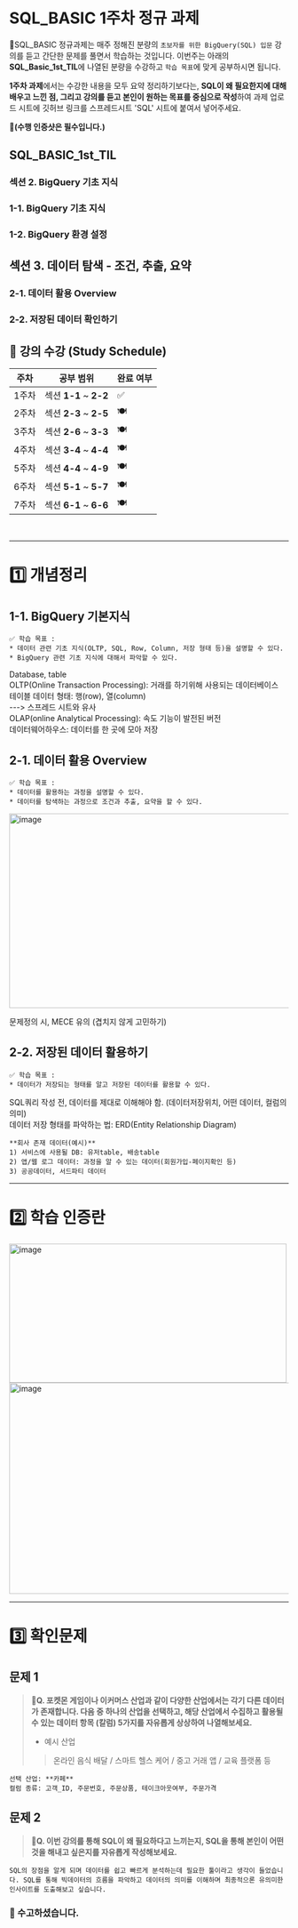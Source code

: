 # SQL_BASIC 1주차 정규 과제 

📌SQL_BASIC 정규과제는 매주 정해진 분량의 `초보자를 위한 BigQuery(SQL) 입문` 강의를 듣고 간단한 문제를 풀면서 학습하는 것입니다. 이번주는 아래의 **SQL_Basic_1st_TIL**에 나열된 분량을 수강하고 `학습 목표`에 맞게 공부하시면 됩니다.

**1주차 과제**에서는 수강한 내용을 모두 요약 정리하기보다는, **SQL이 왜 필요한지에 대해 배우고 느낀 점, 그리고 강의를 듣고 본인이 원하는 목표를 중심으로 작성**하여 과제 업로드 시트에 깃허브 링크를 스프레드시트 'SQL' 시트에 붙여서 넣어주세요. 

**👀(수행 인증샷은 필수입니다.)** 

## SQL_BASIC_1st_TIL

### 섹션 2. BigQuery 기초 지식

### 1-1. BigQuery 기초 지식

### 1-2. BigQuery 환경 설정

## 섹션 3. 데이터 탐색 - 조건, 추출, 요약

### 2-1. 데이터 활용 Overview 

### 2-2. 저장된 데이터 확인하기

## 🏁 강의 수강 (Study Schedule)

| 주차  | 공부 범위              | 완료 여부 |
| ----- | ---------------------- | --------- |
| 1주차 | 섹션 **1-1** ~ **2-2** | ✅         |
| 2주차 | 섹션 **2-3** ~ **2-5** | 🍽️         |
| 3주차 | 섹션 **2-6** ~ **3-3** | 🍽️         |
| 4주차 | 섹션 **3-4** ~ **4-4** | 🍽️         |
| 5주차 | 섹션 **4-4** ~ **4-9** | 🍽️         |
| 6주차 | 섹션 **5-1** ~ **5-7** | 🍽️         |
| 7주차 | 섹션 **6-1** ~ **6-6** | 🍽️         |


<br>

<!-- 여기까진 그대로 둬 주세요-->

---

# 1️⃣ 개념정리 
<!-- 강의 수강 이후에 아래의 학습 목표에 맞게 개념을 자유롭게 정리해주세요.-->
## 1-1. BigQuery 기본지식

~~~
✅ 학습 목표 :
* 데이터 관련 기초 지식(OLTP, SQL, Row, Column, 저장 형태 등)을 설명할 수 있다. 
* BigQuery 관련 기초 지식에 대해서 파악할 수 있다. 
~~~

<!-- 새롭게 배운 내용을 자유롭게 정리해주세요.-->
Database, table  
OLTP(Online Transaction Processing): 거래를 하기위해 사용되는 데이터베이스  
테이블 데이터 형태: 행(row), 열(column)  
---> 스프레드 시트와 유사  
OLAP(online Analytical Processing): 속도 기능이 발전된 버전  
데이터웨어하우스: 데이터를 한 곳에 모아 저장  

## 2-1. 데이터 활용 Overview

~~~
✅ 학습 목표 :
* 데이터를 활용하는 과정을 설명할 수 있다.
* 데이터를 탐색하는 과정으로 조건과 추출, 요약을 할 수 있다. 
~~~

<!-- 새롭게 배운 내용을 자유롭게 정리해주세요.-->
<img width="700" height="350" alt="image" src="https://github.com/user-attachments/assets/6efff947-9398-4705-855a-6af26e2d9c11" />  

문제정의 시, MECE 유의 (겹치지 않게 고민하기)  



## 2-2. 저장된 데이터 활용하기

~~~
✅ 학습 목표 :
* 데이터가 저장되는 형태를 알고 저장된 데이터를 활용할 수 있다. 
~~~
SQL쿼리 작성 전, 데이터를 제대로 이해해야 함. (데이터저장위치, 어떤 데이터, 컬럼의 의미)  
데이터 저장 형태를 파악하는 법: ERD(Entity Relationship Diagram)  
~~~
**회사 존재 데이터(예시)**  
1) 서비스에 사용될 DB: 유저table, 배송table  
2) 앱/웹 로그 데이터: 과정을 알 수 있는 데이터(회원가입-페이지확인 등)  
3) 공공데이터, 서드파티 데이터  
~~~



<!-- 새롭게 배운 내용을 자유롭게 정리해주세요.-->

---
# 2️⃣ 학습 인증란
<!-- 이 글을 지우고, 여기에 학습한 것을 인증해주세요.-->
<img width="500" height="250" alt="image" src="https://github.com/user-attachments/assets/1d1714c5-c1e4-47b6-8491-f3db47711e6b" />  

<img width="600" height="380" alt="image" src="https://github.com/user-attachments/assets/01287629-41c7-4837-9a47-89544bb60f42" />


---

# 3️⃣ 확인문제

## 문제 1

> **🧚Q. 포켓몬 게임이나 이커머스 산업과 같이 다양한 산업에서는 각기 다른 데이터가 존재합니다. 다음 중 하나의 산업을 선택하고, 해당 산업에서 수집하고 활용될 수 있는 데이터 항목 (칼럼) 5가지를 자유롭게 상상하여 나열해보세요.**
>
> - 예시 산업 
>
> >  온라인 음식 배달 / 스마트 헬스 케어 / 중고 거래 앱 / 교육 플랫폼 등 

<!--현실과 데이터 분석의 연결 고리를 상상하고, 데이터를 저장하는 형태를 활용하는 문제입니다. -->

<!--학습한 개념을 활용하여 자유롭게 설명해 보세요. 구체적인 예시를 들어 설명하면 더욱 좋습니다.-->

~~~
선택 산업: **카페**  
컬럼 종류: 고객_ID, 주문번호, 주문상품, 테이크아웃여부, 주문가격
~~~



## 문제 2

> **🧚Q. 이번 강의를 통해 SQL이 왜 필요하다고 느끼는지, SQL을 통해 본인이 어떤 것을 해내고 싶은지를 자유롭게 작성해보세요.**

~~~
SQL의 장점을 알게 되며 데이터를 쉽고 빠르게 분석하는데 필요한 툴이라고 생각이 들었습니다. SQL를 통해 빅데이터의 흐름을 파악하고 데이터의 의미를 이해하며 최종적으론 유의미한 인사이트를 도출해보고 싶습니다. 
~~~



### 🎉 수고하셨습니다.








